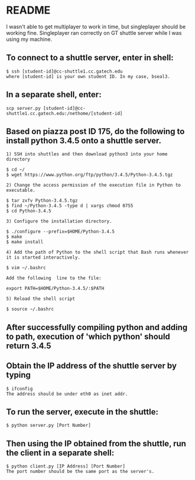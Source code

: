 # README
I wasn't able to get multiplayer to work in time, but singleplayer should be working fine.
Singleplayer ran correctly on GT shuttle server while I was using my machine.

## To connect to a shuttle server, enter in shell:
    $ ssh [student-id]@cc-shuttle1.cc.gatech.edu
    where [student-id] is your own student ID. In my case, bseal3.

## In a separate shell, enter:
    scp server.py [student-id]@cc-shuttle1.cc.gatech.edu:/nethome/[student-id]

## Based on piazza post ID 175, do the following to install python 3.4.5 onto a shuttle server.

    1) SSH into shuttles and then download python3 into your home directory

    $ cd ~/
    $ wget https://www.python.org/ftp/python/3.4.5/Python-3.4.5.tgz

    2) Change the access permission of the execution file in Python to executable. 

    $ tar zxfv Python-3.4.5.tgz
    $ find ~/Python-3.4.5 -type d | xargs chmod 0755
    $ cd Python-3.4.5

    3) Configure the installation directory. 

    $ ./configure --prefix=$HOME/Python-3.4.5
    $ make
    $ make install

    4) Add the path of Python to the shell script that Bash runs whenever it is started interactively.

    $ vim ~/.bashrc

    Add the following  line to the file:

    export PATH=$HOME/Python-3.4.5/:$PATH

    5) Reload the shell script

    $ source ~/.bashrc

## After successfully compiling python and adding to path, execution of 'which python' should return 3.4.5

## Obtain the IP address of the shuttle server by typing
    $ ifconfig
    The address should be under eth0 as inet addr.

## To run the server, execute in the shuttle:
    $ python server.py [Port Number]

## Then using the IP obtained from the shuttle, run the client in a separate shell:
    $ python client.py [IP Address] [Port Number]
    The port number should be the same port as the server's.

